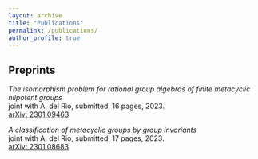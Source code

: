 ```yaml
---
layout: archive
title: "Publications"
permalink: /publications/
author_profile: true
---
```


## Preprints ##


_The isomorphism problem for rational group algebras of finite metacyclic nilpotent groups_  
joint with A. del Rio, submitted, 16 pages, 2023.  
[arXiv: 2301.09463 ](https://arxiv.org/abs/2301.09463)

_A classification of metacyclic groups by group invariants_  
joint with A. del Rio, submitted, 17 pages, 2023.  
[arXiv: 2301.08683 ](https://arxiv.org/abs/2301.08683)

